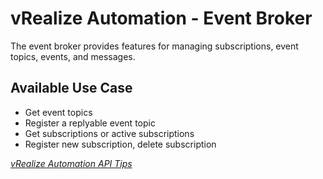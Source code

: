 # vRealize Automation - Event Broker

The event broker provides features for managing subscriptions, event topics, events, and messages.

## Available Use Case

* Get event topics
* Register a replyable event topic
* Get subscriptions or active subscriptions
* Register new subscription, delete subscription

*[vRealize Automation API Tips](../API%20Tips)*